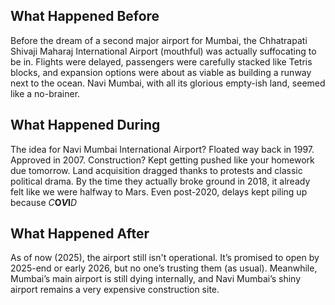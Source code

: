 ## What Happened Before

Before the dream of a second major airport for Mumbai, the Chhatrapati Shivaji Maharaj International Airport (mouthful) was actually suffocating to be in. Flights were delayed, passengers were carefully stacked like Tetris blocks, and expansion options were about as viable as building a runway next to the ocean. Navi Mumbai, with all its glorious empty-ish land, seemed like a no-brainer.

## What Happened During

The idea for Navi Mumbai International Airport? Floated way back in 1997. Approved in 2007. Construction? Kept getting pushed like your homework due tomorrow. Land acquisition dragged thanks to protests and classic political drama. By the time they actually broke ground in 2018, it already felt like we were halfway to Mars. Even post-2020, delays kept piling up because *C***O*****V*****I***D*

## What Happened After

As of now (2025), the airport still isn't operational. It’s promised to open by 2025-end or early 2026, but no one’s trusting them (as usual). Meanwhile, Mumbai’s main airport is still dying internally, and Navi Mumbai’s shiny airport remains a very expensive construction site.
